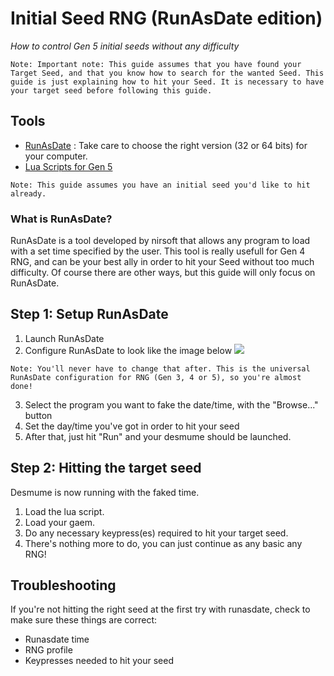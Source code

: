 # Initial Seed RNG (RunAsDate edition)

_How to control Gen 5 initial seeds without any difficulty_

```
Note: Important note: This guide assumes that you have found your Target Seed, and that you know how to search for the wanted Seed. This guide is just explaining how to hit your Seed. It is necessary to have your target seed before following this guide.
```

## Tools

- [RunAsDate](https://www.nirsoft.net/utils/run_as_date.html) : Take care to choose the right version (32 or 64 bits) for your computer.
- [Lua Scripts for Gen 5](http://pokerng.forumcommunity.net/?t=56443955&p=396434991)

```
Note: This guide assumes you have an initial seed you'd like to hit already.
```

### What is RunAsDate?

RunAsDate is a tool developed by nirsoft that allows any program to load with a set time specified by the user. This tool is really usefull for Gen 4 RNG, and can be your best ally in order to hit your Seed without too much difficulty. Of course there are other ways, but this guide will only focus on RunAsDate.

## Step 1: Setup RunAsDate

1. Launch RunAsDate
2. Configure RunAsDate to look like the image below
   ![](https://github.com/zaksabeast/PokemonRNGGuides/raw/master/images/using-runasdate-to-rng-initial-seed-md-0.png)

```
Note: You'll never have to change that after. This is the universal RunAsDate configuration for RNG (Gen 3, 4 or 5), so you're almost done!
```

3. Select the program you want to fake the date/time, with the "Browse..." button
4. Set the day/time you've got in order to hit your seed
5. After that, just hit "Run" and your desmume should be launched.

## Step 2: Hitting the target seed

Desmume is now running with the faked time.

1. Load the lua script.
2. Load your gaem.
3. Do any necessary keypress(es) required to hit your target seed.
4. There's nothing more to do, you can just continue as any basic any RNG!

## Troubleshooting

If you're not hitting the right seed at the first try with runasdate, check to make sure these things are correct:

- Runasdate time
- RNG profile
- Keypresses needed to hit your seed

